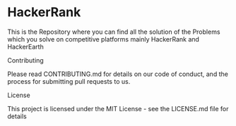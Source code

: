 # HackerRank
This is the Repository where you can find all the solution of the Problems which you solve on competitive platforms mainly HackerRank and HackerEarth

Contributing

Please read CONTRIBUTING.md for details on our code of conduct, and the process for submitting pull requests to us.

License

This project is licensed under the MIT License - see the LICENSE.md file for details

